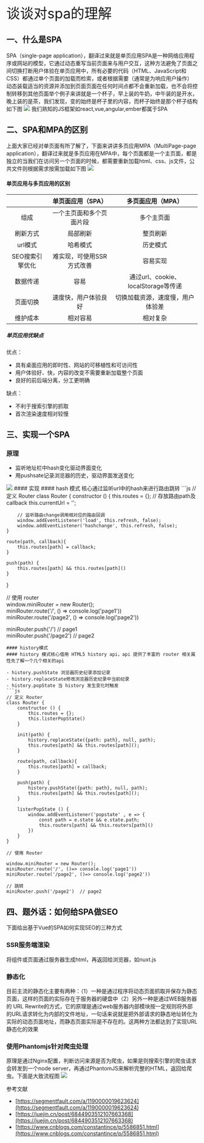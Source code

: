 <font style="font-size: 36px;">谈谈对spa的理解</font>

## 一、什么是SPA
SPA（single-page application），翻译过来就是单页应用SPA是一种网络应用程序或网站的模型，它通过动态重写当前页面来与用户交互，这种方法避免了页面之间切换打断用户体验在单页应用中，所有必要的代码（HTML、JavaScript和CSS）都通过单个页面的加载而检索，或者根据需要（通常是为响应用户操作）动态装载适当的资源并添加到页面页面在任何时间点都不会重新加载，也不会将控制转移到其他页面举个例子来讲就是一个杯子，早上装的牛奶，中午装的是开水，晚上装的是茶，我们发现，变的始终是杯子里的内容，而杯子始终是那个杯子结构如下图
<img src='../assets/vue1-1.png' />
我们熟知的JS框架如react,vue,angular,ember都属于SPA

## 二、SPA和MPA的区别
上面大家已经对单页面有所了解了，下面来讲讲多页应用MPA（MultiPage-page application），翻译过来就是多页应用在MPA中，每个页面都是一个主页面，都是独立的当我们在访问另一个页面的时候，都需要重新加载html、css、js文件，公共文件则根据需求按需加载如下图
<img src='../assets/vue1-2.png' />
#### 单页应用与多页应用的区别
|  | 单页面应用（SPA） |	多页面应用（MPA）|
| :----: | :----: | :----: |
| 组成	| 一个主页面和多个页面片段 | 多个主页面 |
| 刷新方式|	局部刷新 | 整页刷新 |
| url模式|	哈希模式 | 历史模式 |
| SEO搜索引擎优化 |	难实现，可使用SSR方式改善 |	容易实现 |
| 数据传递 |	容易	| 通过url、cookie、localStorage等传递 |
| 页面切换 |	速度快，用户体验良好 |	切换加载资源，速度慢，用户体验差 |
| 维护成本 |	相对容易 |	相对复杂 |
##### 单页应用优缺点

优点：

+ 具有桌面应用的即时性、网站的可移植性和可访问性
+ 用户体验好、快，内容的改变不需要重新加载整个页面
+ 良好的前后端分离，分工更明确

缺点：

+ 不利于搜索引擎的抓取
+ 首次渲染速度相对较慢

## 三、实现一个SPA
### 原理
- 监听地址栏中hash变化驱动界面变化
- 用pushsate记录浏览器的历史，驱动界面发送变化
<img src='../assets/vue1-3.png' />
#### 实现
#### hash 模式
核心通过监听url中的hash来进行路由跳转
```js
// 定义 Router  
class Router {  
    constructor () {  
        this.routes = {}; // 存放路由path及callback  
        this.currentUrl = '';  
          
        // 监听路由change调用相对应的路由回调  
        window.addEventListener('load', this.refresh, false);  
        window.addEventListener('hashchange', this.refresh, false);  
    }  
      
    route(path, callback){  
        this.routes[path] = callback;  
    }  
      
    push(path) {  
        this.routes[path] && this.routes[path]()  
    }  
}  
  
// 使用 router  
window.miniRouter = new Router();  
miniRouter.route('/', () => console.log('page1'))  
miniRouter.route('/page2', () => console.log('page2'))  
  
miniRouter.push('/') // page1  
miniRouter.push('/page2') // page2  
```
#### history模式
#### history 模式核心借用 HTML5 history api，api 提供了丰富的 router 相关属性先了解一个几个相关的api

- history.pushState 浏览器历史纪录添加记录
- history.replaceState修改浏览器历史纪录中当前纪录
- history.popState 当 history 发生变化时触发
```js
// 定义 Router  
class Router {  
    constructor () {  
        this.routes = {};  
        this.listerPopState()  
    }  
      
    init(path) {  
        history.replaceState({path: path}, null, path);  
        this.routes[path] && this.routes[path]();  
    }  
      
    route(path, callback){  
        this.routes[path] = callback;  
    }  
      
    push(path) {  
        history.pushState({path: path}, null, path);  
        this.routes[path] && this.routes[path]();  
    }  
      
    listerPopState () {  
        window.addEventListener('popstate' , e => {  
            const path = e.state && e.state.path;  
            this.routers[path] && this.routers[path]()  
        })  
    }  
}  
  
// 使用 Router  
  
window.miniRouter = new Router();  
miniRouter.route('/', ()=> console.log('page1'))  
miniRouter.route('/page2', ()=> console.log('page2'))  
  
// 跳转  
miniRouter.push('/page2')  // page2  
```
## 四、题外话：如何给SPA做SEO
下面给出基于Vue的SPA如何实现SEO的三种方式

### SSR服务端渲染
将组件或页面通过服务器生成html，再返回给浏览器，如nuxt.js

### 静态化
目前主流的静态化主要有两种：（1）一种是通过程序将动态页面抓取并保存为静态页面，这样的页面的实际存在于服务器的硬盘中（2）另外一种是通过WEB服务器的 URL Rewrite的方式，它的原理是通过web服务器内部模块按一定规则将外部的URL请求转化为内部的文件地址，一句话来说就是把外部请求的静态地址转化为实际的动态页面地址，而静态页面实际是不存在的。这两种方法都达到了实现URL静态化的效果

### 使用Phantomjs针对爬虫处理
原理是通过Nginx配置，判断访问来源是否为爬虫，如果是则搜索引擎的爬虫请求会转发到一个node server，再通过PhantomJS来解析完整的HTML，返回给爬虫。下面是大致流程图
<img src='../assets/vue1-4.png' />

参考文献
- [https://segmentfault.com/a/1190000019623624](https://segmentfault.com/a/1190000019623624)
- [https://juejin.cn/post/6844903512107663368](https://juejin.cn/post/6844903512107663368)
- [https://www.cnblogs.com/constantince/p/5586851.html](https://www.cnblogs.com/constantince/p/5586851.html)